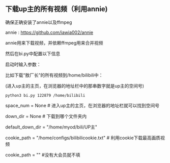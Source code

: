 ## 下载up主的所有视频（利用annie)

确保正确安装了annie以及ffmpeg

annie : https://github.com/iawia002/annie
 
annie用来下载视频，并依赖ffmpeg用来合并视频

然后在bi.py中配置以下信息
 
启动时输入参数：
 
比如下载“敖厂长”的所有视频到/home/bilibili中：

(进入up主的主页，在浏览器的地址栏中的那串数字就是up主的空间号)

 
```
python3 bi.py 122879 /home/bilibili
```
 
space_num = None  # 进入up主的主页，在浏览器的地址栏就可以找到空间号

down_dir = None  # 下载到哪个文件夹内

default_down_dir = "/home/myod/bili/UP主"

cookie_path = "/home/configs/bilibilicookie.txt"  # 利用cookie下载最高画质视频

cookie_path = "" #没有大会员就不填

